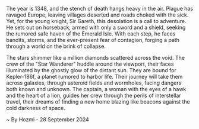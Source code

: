 
The year is 1348, and the stench of death hangs heavy in the air. Plague has ravaged Europe, leaving villages deserted and roads choked with the sick. Yet, for the young knight, Sir Gareth, this desolation is a call to adventure. He sets out on horseback, armed with only a sword and a shield, seeking the rumored safe haven of the Emerald Isle. With each step, he faces bandits, storms, and the ever-present fear of contagion, forging a path through a world on the brink of collapse.  

The stars shimmer like a million diamonds scattered across the void. The crew of the "Star Wanderer" huddle around the viewport, their faces illuminated by the ghostly glow of the distant sun. They are bound for Kepler-186f, a planet rumored to harbor life. Their journey will take them across galaxies, through asteroid fields and wormholes, facing dangers both known and unknown. The captain, a woman with the eyes of a hawk and the heart of a lion, guides her crew through the perils of interstellar travel, their dreams of finding a new home blazing like beacons against the cold darkness of space. 

~ By Hozmi - 28 September 2024

